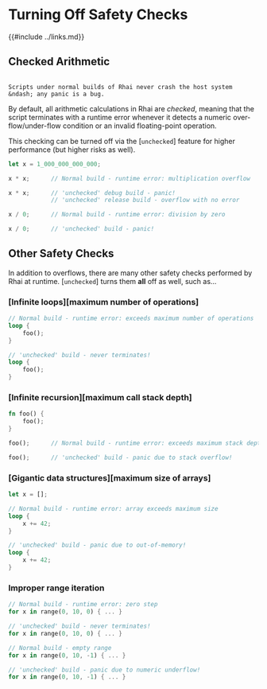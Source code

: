 Turning Off Safety Checks
=========================

{{#include ../links.md}}


Checked Arithmetic
------------------

```admonish bug.side "Don't Panic"

Scripts under normal builds of Rhai never crash the host system &ndash; any panic is a bug.
```

By default, all arithmetic calculations in Rhai are _checked_, meaning that the script terminates
with a runtime error whenever it detects a numeric over-flow/under-flow condition or an invalid
floating-point operation.

This checking can be turned off via the [`unchecked`] feature for higher performance (but higher
risks as well).

```rust
let x = 1_000_000_000_000;

x * x;      // Normal build - runtime error: multiplication overflow

x * x;      // 'unchecked' debug build - panic!
            // 'unchecked' release build - overflow with no error

x / 0;      // Normal build - runtime error: division by zero

x / 0;      // 'unchecked' build - panic!
```


Other Safety Checks
-------------------

In addition to overflows, there are many other safety checks performed by Rhai at runtime.
[`unchecked`] turns them **all** off as well, such as...

### [Infinite loops][maximum number of operations]

```rust
// Normal build - runtime error: exceeds maximum number of operations
loop {
    foo();
}

// 'unchecked' build - never terminates!
loop {
    foo();
}
```

### [Infinite recursion][maximum call stack depth]

```rust
fn foo() {
    foo();
}

foo();      // Normal build - runtime error: exceeds maximum stack depth

foo();      // 'unchecked' build - panic due to stack overflow!
```

### [Gigantic data structures][maximum size of arrays]

```rust
let x = [];

// Normal build - runtime error: array exceeds maximum size
loop {
    x += 42;
}

// 'unchecked' build - panic due to out-of-memory!
loop {
    x += 42;
}
```

### Improper range iteration

```rust
// Normal build - runtime error: zero step
for x in range(0, 10, 0) { ... }

// 'unchecked' build - never terminates!
for x in range(0, 10, 0) { ... }

// Normal build - empty range
for x in range(0, 10, -1) { ... }

// 'unchecked' build - panic due to numeric underflow!
for x in range(0, 10, -1) { ... }
```

